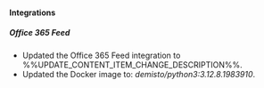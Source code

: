 
#### Integrations

##### Office 365 Feed

- Updated the Office 365 Feed integration to %%UPDATE_CONTENT_ITEM_CHANGE_DESCRIPTION%%.
- Updated the Docker image to: *demisto/python3:3.12.8.1983910*.

